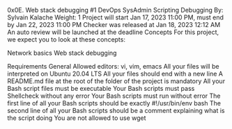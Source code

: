 0x0E. Web stack debugging #1
DevOps
SysAdmin
Scripting
Debugging
 By: Sylvain Kalache
 Weight: 1
 Project will start Jan 17, 2023 11:00 PM, must end by Jan 22, 2023 11:00 PM
 Checker was released at Jan 18, 2023 12:12 AM
 An auto review will be launched at the deadline
Concepts
For this project, we expect you to look at these concepts:

Network basics
Web stack debugging


Requirements
General
Allowed editors: vi, vim, emacs
All your files will be interpreted on Ubuntu 20.04 LTS
All your files should end with a new line
A README.md file at the root of the folder of the project is mandatory
All your Bash script files must be executable
Your Bash scripts must pass Shellcheck without any error
Your Bash scripts must run without error
The first line of all your Bash scripts should be exactly #!/usr/bin/env bash
The second line of all your Bash scripts should be a comment explaining what is the script doing
You are not allowed to use wget
